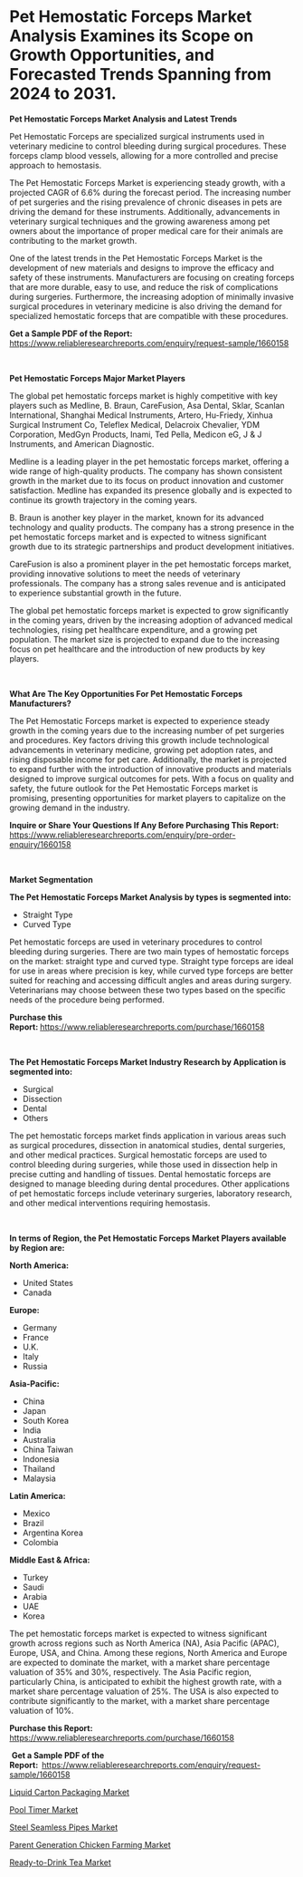 <p><h1>Pet Hemostatic Forceps Market Analysis Examines its Scope on Growth Opportunities, and Forecasted Trends Spanning from 2024 to 2031.</h1></p><p><strong>Pet Hemostatic Forceps Market Analysis and Latest Trends</strong></p>
<p><p>Pet Hemostatic Forceps are specialized surgical instruments used in veterinary medicine to control bleeding during surgical procedures. These forceps clamp blood vessels, allowing for a more controlled and precise approach to hemostasis.</p><p>The Pet Hemostatic Forceps Market is experiencing steady growth, with a projected CAGR of 6.6% during the forecast period. The increasing number of pet surgeries and the rising prevalence of chronic diseases in pets are driving the demand for these instruments. Additionally, advancements in veterinary surgical techniques and the growing awareness among pet owners about the importance of proper medical care for their animals are contributing to the market growth.</p><p>One of the latest trends in the Pet Hemostatic Forceps Market is the development of new materials and designs to improve the efficacy and safety of these instruments. Manufacturers are focusing on creating forceps that are more durable, easy to use, and reduce the risk of complications during surgeries. Furthermore, the increasing adoption of minimally invasive surgical procedures in veterinary medicine is also driving the demand for specialized hemostatic forceps that are compatible with these procedures.</p></p>
<p><strong>Get a Sample PDF of the Report:&nbsp;</strong> <a href="https://www.reliableresearchreports.com/enquiry/request-sample/1660158">https://www.reliableresearchreports.com/enquiry/request-sample/1660158</a></p>
<p>&nbsp;</p>
<p><strong>Pet Hemostatic Forceps Major Market Players</strong></p>
<p><p>The global pet hemostatic forceps market is highly competitive with key players such as Medline, B. Braun, CareFusion, Asa Dental, Sklar, Scanlan International, Shanghai Medical Instruments, Artero, Hu-Friedy, Xinhua Surgical Instrument Co, Teleflex Medical, Delacroix Chevalier, YDM Corporation, MedGyn Products, Inami, Ted Pella, Medicon eG, J & J Instruments, and American Diagnostic.</p><p>Medline is a leading player in the pet hemostatic forceps market, offering a wide range of high-quality products. The company has shown consistent growth in the market due to its focus on product innovation and customer satisfaction. Medline has expanded its presence globally and is expected to continue its growth trajectory in the coming years.</p><p>B. Braun is another key player in the market, known for its advanced technology and quality products. The company has a strong presence in the pet hemostatic forceps market and is expected to witness significant growth due to its strategic partnerships and product development initiatives.</p><p>CareFusion is also a prominent player in the pet hemostatic forceps market, providing innovative solutions to meet the needs of veterinary professionals. The company has a strong sales revenue and is anticipated to experience substantial growth in the future.</p><p>The global pet hemostatic forceps market is expected to grow significantly in the coming years, driven by the increasing adoption of advanced medical technologies, rising pet healthcare expenditure, and a growing pet population. The market size is projected to expand due to the increasing focus on pet healthcare and the introduction of new products by key players.</p></p>
<p>&nbsp;</p>
<p><strong>What Are The Key Opportunities For Pet Hemostatic Forceps Manufacturers?</strong></p>
<p><p>The Pet Hemostatic Forceps market is expected to experience steady growth in the coming years due to the increasing number of pet surgeries and procedures. Key factors driving this growth include technological advancements in veterinary medicine, growing pet adoption rates, and rising disposable income for pet care. Additionally, the market is projected to expand further with the introduction of innovative products and materials designed to improve surgical outcomes for pets. With a focus on quality and safety, the future outlook for the Pet Hemostatic Forceps market is promising, presenting opportunities for market players to capitalize on the growing demand in the industry.</p></p>
<p><strong>Inquire or Share Your Questions If Any Before Purchasing This Report:</strong> <a href="https://www.reliableresearchreports.com/enquiry/pre-order-enquiry/1660158">https://www.reliableresearchreports.com/enquiry/pre-order-enquiry/1660158</a></p>
<p>&nbsp;</p>
<p><strong>Market Segmentation</strong></p>
<p><strong>The Pet Hemostatic Forceps Market Analysis by types is segmented into:</strong></p>
<p><ul><li>Straight Type</li><li>Curved Type</li></ul></p>
<p><p>Pet hemostatic forceps are used in veterinary procedures to control bleeding during surgeries. There are two main types of hemostatic forceps on the market: straight type and curved type. Straight type forceps are ideal for use in areas where precision is key, while curved type forceps are better suited for reaching and accessing difficult angles and areas during surgery. Veterinarians may choose between these two types based on the specific needs of the procedure being performed.</p></p>
<p><strong>Purchase this Report:&nbsp;</strong><a href="https://www.reliableresearchreports.com/purchase/1660158">https://www.reliableresearchreports.com/purchase/1660158</a></p>
<p>&nbsp;</p>
<p><strong>The Pet Hemostatic Forceps Market Industry Research by Application is segmented into:</strong></p>
<p><ul><li>Surgical</li><li>Dissection</li><li>Dental</li><li>Others</li></ul></p>
<p><p>The pet hemostatic forceps market finds application in various areas such as surgical procedures, dissection in anatomical studies, dental surgeries, and other medical practices. Surgical hemostatic forceps are used to control bleeding during surgeries, while those used in dissection help in precise cutting and handling of tissues. Dental hemostatic forceps are designed to manage bleeding during dental procedures. Other applications of pet hemostatic forceps include veterinary surgeries, laboratory research, and other medical interventions requiring hemostasis.</p></p>
<p>&nbsp;</p>
<p><strong>In terms of Region, the Pet Hemostatic Forceps Market Players available by Region are:</strong></p>
<p>
    <p> <strong> North America: </strong>
        <ul>
            <li>United States</li>
            <li>Canada</li>
        </ul>
        </p> 
    <p> <strong> Europe: </strong>
        <ul>
            <li>Germany</li>
            <li>France</li>
            <li>U.K.</li>
            <li>Italy</li>
            <li>Russia</li>
        </ul>
        </p> 
    <p> <strong> Asia-Pacific: </strong>
        <ul>
            <li>China</li>
            <li>Japan</li>
            <li>South Korea</li>
            <li>India</li>
            <li>Australia</li>
            <li>China Taiwan</li>
            <li>Indonesia</li>
            <li>Thailand</li>
            <li>Malaysia</li>
        </ul>
        </p> 
    <p> <strong> Latin America: </strong>
        <ul>
            <li>Mexico</li>
            <li>Brazil</li>
            <li>Argentina Korea</li>
            <li>Colombia</li>
        </ul>
        </p> 
    <p> <strong> Middle East & Africa: </strong>
        <ul>
            <li>Turkey</li>
            <li>Saudi</li>
            <li>Arabia</li>
            <li>UAE</li>
            <li>Korea</li>
        </ul>
    </p>
    </p>
<p><p>The pet hemostatic forceps market is expected to witness significant growth across regions such as North America (NA), Asia Pacific (APAC), Europe, USA, and China. Among these regions, North America and Europe are expected to dominate the market, with a market share percentage valuation of 35% and 30%, respectively. The Asia Pacific region, particularly China, is anticipated to exhibit the highest growth rate, with a market share percentage valuation of 25%. The USA is also expected to contribute significantly to the market, with a market share percentage valuation of 10%.</p></p>
<p><strong>Purchase this Report: </strong><a href="https://www.reliableresearchreports.com/purchase/1660158">https://www.reliableresearchreports.com/purchase/1660158</a></p>
<p>&nbsp;<strong>Get a Sample PDF of the Report:&nbsp;&nbsp;</strong><a href="https://www.reliableresearchreports.com/enquiry/request-sample/1660158">https://www.reliableresearchreports.com/enquiry/request-sample/1660158</a></p>
<p><strong></strong></p>
<p><p><a href="https://view.publitas.com/reportprime-1/liquid-carton-packaging-market-analysis-examines-its-scope-on-growth-opportunities-and-forecasted-trends-spanning-from-2024-to-2031/">Liquid Carton Packaging Market</a></p><p><a href="https://view.publitas.com/reportprime-1/pool-timer-market-size-and-examines-its-market-scope-with-a-primary-focus-on-growth-opportunities-and-forecasted-trends-spanning-from-2024-to-2031/">Pool Timer Market</a></p><p><a href="https://faithful-glue-af3.notion.site/Steel-Seamless-Pipes-Market-Size-Furnishes-Valuable-Information-Encompassing-Market-Share-Market-Tr-55897bcb011a454faa5499452f11b0bb">Steel Seamless Pipes Market</a></p><p><a href="https://github.com/Krish2023na/Market-Research-Report-List-3/blob/main/parent-generation-chicken-farming-market.md">Parent Generation Chicken Farming Market</a></p><p><a href="https://angry-finch-aaf.notion.site/Ready-to-Drink-Tea-Market-Offer-Valuable-Insights-into-Market-Size-Market-Share-Market-Trends-and-260d7eb528fa48ffbc8bc33277b2ba04">Ready-to-Drink Tea Market</a></p></p>